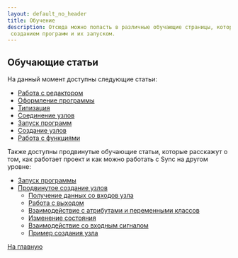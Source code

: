 ```yaml
---
layout: default_no_header
title: Обучение
description: Отсюда можно попасть в различные обучающие страницы, которые помогут в начале с работой с
 созданием программ и их запуском.
---
```

## Обучающие статьи

На данный момент доступны следующие статьи:

- [Работа с редактором][editor_tutorial]
- [Оформление программы][style_tutorial]
- [Типизация][types_tutorial]
- [Соединение узлов][connecting_tutorial]
- [Запуск программ][execution_tutorial]
- [Создание узлов][creating_tutorial]
- [Работа с функциями][functions_tutorial]

Также доступны продвинутые обучающие статьи, которые расскажут о том, как работает проект и как можно
работать с Sync на другом уровне:

- [Запуск программы][advanced_running_tutorial]
- [Продвинутое создание узлов][advanced_creating_tutorial]
    - [Получение данных со входов узла][act_working_with_input]
    - [Работа с выходом][act_working_with_output]
    - [Взаимодействие с атрибутами и переменными классов][act_working_with_attr]
    - [Изменение состояния][act_working_with_attr]
    - [Взаимодействие со входным сигналом][act_working_with_set_state]
    - [Пример создания узла][act_new_node]

[На главную][index]

[editor_tutorial]: {{site.baseurl}}/tutorials/editor#content
[style_tutorial]: {{site.baseurl}}/tutorials/style#content
[types_tutorial]: {{site.baseurl}}/tutorials/types#content
[connecting_tutorial]: {{site.baseurl}}/tutorials/connecting#content
[execution_tutorial]: {{site.baseurl}}/tutorials/execution#content
[creating_tutorial]: {{site.baseurl}}/tutorials/creating#content
[functions_tutorial]: {{site.baseurl}}/tutorials/functions#content
[advanced_running_tutorial]: {{site.baseurl}}/tutorials/advanced-running#content
[advanced_creating_tutorial]: {{site.baseurl}}/tutorials/advanced-creating#content
[act_working_with_input]: {{site.baseurl}}/tutorials/advanced-creating#input
[act_working_with_output]: {{site.baseurl}}/tutorials/advanced-creating#output
[act_working_with_attr]: {{site.baseurl}}/tutorials/advanced-creating#attr
[act_working_with_set_state]: {{site.baseurl}}/tutorials/advanced-creating#set-state
[act_new_node]: {{site.baseurl}}/tutorials/advanced-creating#new-node

[index]: {{site.baseurl}}/index
[tutorials]: {{site.baseurl}}/tutorials#content
[drawio]: https://app.diagrams.net/?splash=0&libs=0&clibs=Uhttps://raw.githubusercontent.com/octo-gone/sync-execution/master/resources/base.drawio;Uhttps://raw.githubusercontent.com/octo-gone/sync-execution/master/resources/structure.drawio
[replit]: https://repl.it/github/octo-gone/sync-execution